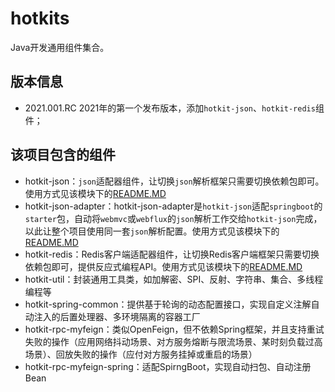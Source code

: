 # hotkits
Java开发通用组件集合。

## 版本信息
* 2021.001.RC 2021年的第一个发布版本，添加`hotkit-json`、`hotkit-redis`组件；

## 该项目包含的组件 
* hotkit-json：`json`适配器组件，让切换`json`解析框架只需要切换依赖包即可。使用方式见该模块下的[README.MD](hotkit-json/README.MD)
* hotkit-json-adapter：hotkit-json-adapter是`hotkit-json`适配`springboot`的`starter`包，自动将`webmvc`或`webflux`的`json`解析工作交给`hotkit-json`完成，以此让整个项目使用同一套`json`解析配置。使用方式见该模块下的[README.MD](hotkit-json-adapter/README.MD)
* hotkit-redis：Redis客户端适配器组件，让切换Redis客户端框架只需要切换依赖包即可，提供反应式编程API。使用方式见该模块下的[README.MD](hotkit-redis/README.MD)
* hotkit-util：封装通用工具类，如加解密、SPI、反射、字符串、集合、多线程编程等
* hotkit-spring-common：提供基于轮询的动态配置接口，实现自定义注解自动注入的后置处理器、多环境隔离的容器工厂
* hotkit-rpc-myfeign：类似OpenFeign，但不依赖Spring框架，并且支持重试失败的操作（应用网络抖动场景、对方服务熔断与限流场景、某时刻负载过高场景）、回放失败的操作（应付对方服务挂掉或重启的场景）
* hotkit-rpc-myfeign-spring：适配SpirngBoot，实现自动扫包、自动注册Bean
